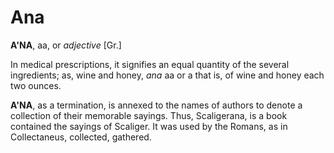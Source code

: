 # Ana

**A'NA**, aa, or _adjective_ \[Gr.\]

In medical prescriptions, it signifies an equal quantity of the several ingredients; as, wine and honey, _ana_ aa or a that is, of wine and honey each two ounces.

**A'NA**, as a termination, is annexed to the names of authors to denote a collection of their memorable sayings. Thus, Scaligerana, is a book contained the sayings of Scaliger. It was used by the Romans, as in Collectaneus, collected, gathered.